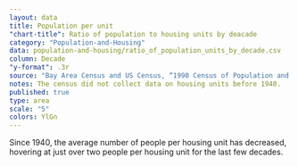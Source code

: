 ```yaml
---
layout: data
title: Population per unit
"chart-title": Ratio of population to housing units by deacade
category: "Population-and-Housing"
data: population-and-housing/ratio_of_population_units_by_decade.csv
column: Decade
"y-format": .3r
source: "Bay Area Census and US Census, “1990 Census of Population and Housing (1990 CPH)”."
notes: The census did not collect data on housing units before 1940.
published: true
type: area
scale: "5"
colors: YlGn
---
```


Since 1940, the average number of people per housing unit has decreased, hovering at just over two people per housing unit for the last few decades.